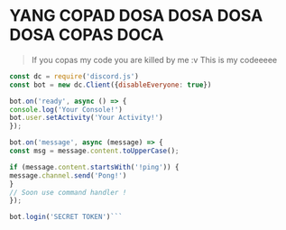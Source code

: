 # YANG COPAD DOSA DOSA DOSA DOSA COPAS DOCA
>If you copas my code you are killed by me :v
>This is my codeeeee

```js
const dc = require('discord.js')
const bot = new dc.Client({disableEveryone: true})

bot.on('ready', async () => {
console.log('Your Console!')
bot.user.setActivity('Your Activity!')
});

bot.on('message', async (message) => {
const msg = message.content.toUpperCase();

if (message.content.startsWith('!ping')) {
message.channel.send('Pong!')
}
// Soon use command handler !
});

bot.login('SECRET TOKEN')```
